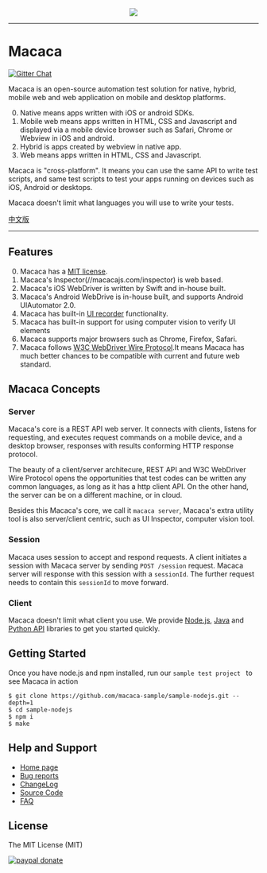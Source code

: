 
<div align="center">
  <img src="https://macacajs.github.io/macaca-logo/svg/monkey.svg" />
</div>

---

# Macaca

[![Gitter Chat][gitter-image]][gitter-url]

[gitter-image]: https://img.shields.io/badge/GITTER-join%20chat-green.svg?style=flat-square
[gitter-url]: https://gitter.im/alibaba/macaca

Macaca is an open-source automation test solution for native, hybrid, mobile web and web application on mobile and desktop platforms.

0. Native means apps written with iOS or android SDKs.
0. Mobile web means apps written in HTML, CSS and Javascript and displayed via a mobile device browser such as Safari, Chrome or Webview in iOS and android.
0. Hybrid is apps created by webview in native app.
0. Web means apps written in HTML, CSS and Javascript.

Macaca is "cross-platform". It means you can use the same API to write test scripts, and same test scripts to test your apps running on devices such as iOS, Android or desktops.

Macaca doesn't limit what languages you will use to write your tests.

[中文版](README.zh.md)

---

## Features

0. Macaca has a [MIT license](https://opensource.org/licenses/MIT).
0. Macaca's Inspector(//macacajs.com/inspector) is web based.
0. Macaca's iOS WebDriver is written by Swift and in-house built.
0. Macaca's Android WebDrive is in-house built, and supports Android UIAutomator 2.0.
0. Macaca has built-in [UI recorder](//macacajs.com/recorder) functionality.
0. Macaca has built-in support for using computer vision to verify UI elements
0. Macaca supports major browsers such as Chrome, Firefox, Safari.
0. Macaca follows [W3C WebDriver Wire Protocol](//www.w3.org/TR/webdriver/).It means Macaca has much better chances to be compatible with current and future web standard.

## Macaca Concepts

### Server

Macaca's core is a REST API web server. It connects with clients, listens for requesting, and executes request commands on a mobile device, and a desktop browser, responses with results conforming HTTP response protocol.

The beauty of a client/server architecure, REST API and W3C WebDriver Wire Protocol opens the opportunities that test codes can be written any common languages, as long as it has a http client API. On the other hand, the server can be on a different machine, or in cloud.

Besides this Macaca's core, we call it `macaca server`,  Macaca's extra utility tool is also server/client centric, such as UI Inspector, computer vision tool.

### Session

Macaca uses session to accept and respond requests. A client initiates a session with Macaca server by sending `POST /session` request. Macaca server will response with this session with a `sessionId`. The further request needs to contain this `sessionId` to move forward.

### Client

Macaca doesn't limit what client you use. We provide [Node.js](//macacajs.github.io/macaca-wd/), [Java](//macacajs.github.io/wd.java/) and [Python API](https://macacajs.com/python) libraries to get you started quickly.

## Getting Started

Once you have node.js and npm installed, run our `sample test project ` to see Macaca in action

``` shell
$ git clone https://github.com/macaca-sample/sample-nodejs.git --depth=1
$ cd sample-nodejs
$ npm i
$ make
```

## Help and Support

- [Home page](//macacajs.github.io)
- [Bug reports](//github.com/alibaba/macaca/issues/new)
- [ChangeLog](//macacajs.github.io/changelog.html)
- [Source Code](//github.com/macacajs)
- [FAQ](//macacajs.github.io/faq.html)

## License

The MIT License (MIT)

[![paypal donate][paypal-image]][paypal-url]

[paypal-image]: https://www.paypal.com/en_US/i/btn/btn_donate_SM.gif
[paypal-url]: https://www.paypal.com/cgi-bin/webscr?cmd=_xclick&business=xudafeng@126.com&currency_code=USD&amount=1&return=https://github.com/macacajs&item_name=Macaca&undefined_quantity=1&no_note=0
